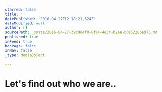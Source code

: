 ```yaml
---
starred: false
title: ''
datePublished: '2016-04-27T12:18:21.624Z'
dateModified: null
author: []
sourcePath: _posts/2016-04-27-39c964f0-0f04-4e3c-b2ee-b395228be975.md
published: true
inFeed: true
hasPage: false
inNav: false
_type: MediaObject

---
```

# Let's find out who we are..